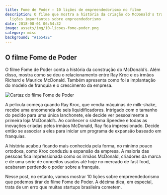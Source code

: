 ```yaml
---
title: Fome de Poder – 10 lições de empreendedorismo no filme
description: O filme que mostra a história da criação do McDonald's traz algumas
  lições importantes sobre empreendedorismo
date: 2018-08-01 06:54:32
image: assets/img/10-licoes-fome-poder.png
category: misc
background: "#16542E"
---
```

## O filme Fome de Poder

O filme Fome de Poder conta a história da construção do McDonald’s. Além disso, mostra como se deu o relacionamento entre Ray Kroc e os irmãos Richard e Maurice McDonald. Também apresenta como foi a implantação do modelo de franquia e o crescimento da empresa.

![Cartaz do filme Fome de Poder](assets/img/fome-de-poder.jpg "Imagem de divulgação")

A película começa quando Ray Kroc, que vendia máquinas de milk-shake, recebe uma encomenda de seis liquidificadores. Intrigado com o tamanho do pedido para uma única lanchonete, ele decide ver pessoalmente a primeira loja McDonald’s. Ao conhecer o sistema Speedee e todas as inovações criadas pelos irmãos McDonald, Ray fica impressionado. Decide então se associar a eles para iniciar um programa de expansão baseado em franquias.

A história acabou ficando mais conhecida pela forma, no mínimo pouco ortodoxa, como Kroc conduziu a expansão da empresa. A maioria das pessoas fica impressionada como os irmãos McDonald, criadores da marca e de uma série de conceitos usados até hoje no mercado de fast food, acabaram perdendo o poder sobre a franquia.

Nesse post, no entanto, vamos mostrar 10 lições sobre empreendedorismo que podemos tirar do filme Fome de Poder. A décima dica, em especial, trata de um erro que muitas startups brasileira cometem.